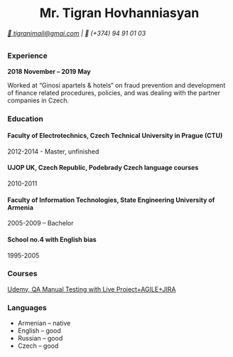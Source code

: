 <div align="center"> 
<h1><b>Mr. Tigran Hovhanniasyan</b></h1>
</div>

###### [📧 tigranimail@gmai.com](mailto:tigranimail@gmai.com) | 📱 (+374) 94 91 01 03

### __Experience__

__2018 November – 2019 May__

Worked at “Ginosi apartels & hotels“ on fraud prevention and development of
finance related procedures, policies, and was dealing with the partner companies in Czech.

### __Education__

#### Faculty of Electrotechnics, Czech Technical University in Prague (CTU)
2012-2014 - Master, unfinished

#### UJOP UK, Czech Republic, Podebrady Czech language courses
2010-2011

#### Faculty of Information Technologies, State Engineering University of Armenia 
2005-2009 – Bachelor

#### School no.4 with English bias
1995-2005

### __Courses__

[Udemy, QA Manual Testing with Live Project+AGILE+JIRA](https://www.udemy.com/course/specialize-in-software-testing-with-real-examples-agile-jira/)

### __Languages__

* Armenian – native
* English – good
* Russian – good
* Czech – good
